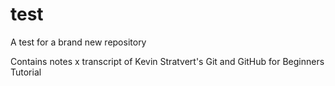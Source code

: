 # test
A test for a brand new repository

Contains notes x transcript of Kevin Stratvert's Git and GitHub for Beginners Tutorial
